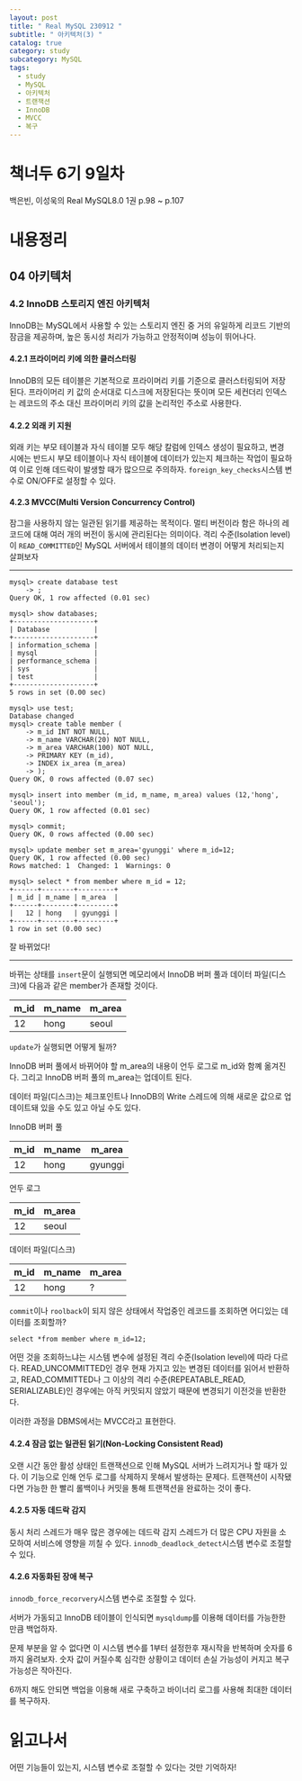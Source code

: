 ```yaml
---
layout: post
title: " Real MySQL 230912 "
subtitle: " 아키텍처(3) "
catalog: true
category: study
subcategory: MySQL
tags:
  - study
  - MySQL
  - 아키텍처
  - 트랜잭션
  - InnoDB
  - MVCC
  - 복구
---
```


# 책너두 6기 9일차

백은빈, 이성욱의 Real MySQL8.0 1권 p.98 ~ p.107

# 내용정리

## 04 아키텍처

### 4.2 InnoDB 스토리지 엔진 아키텍처

InnoDB는 MySQL에서 사용할 수 있는 스토리지 엔진 중 거의 유일하게 리코드 기반의 잠금을 제공하며, 높은 동시성 처리가 가능하고 안정적이며 성능이 뛰어나다.

#### 4.2.1 프라이머리 키에 의한 클러스터링

InnoDB의 모든 테이블은 기본적으로 프라이머리 키를 기준으로 클러스터링되어 저장된다. 프라이머리 키 값의 순서대로 디스크에 저장된다는 뜻이며 모든 세컨더리 인덱스는 레코드의 주소 대신 프라이머리 키의 값을 논리적인 주소로 사용한다.

#### 4.2.2 외래 키 지원

외래 키는 부모 테이블과 자식 테이블 모두 해당 칼럼에 인덱스 생성이 필요하고, 변경 시에는 반드시 부모 테이블이나 자식 테이블에 데이터가 있는지 체크하는 작업이 필요하여 이로 인해 데드락이 발생할 때가 많으므로 주의하자. `foreign_key_checks`시스템 변수로 ON/OFF로 설정할 수 있다.

#### 4.2.3 MVCC(Multi Version Concurrency Control)

잠그을 사용하지 않는 일관된 읽기를 제공하는 목적이다. 멀티 버전이라 함은 하나의 레코드에 대해 여러 개의 버전이 동시에 관리된다는 의미이다. 격리 수준(Isolation level)이 `READ_COMMITTED`인 MySQL 서버에서 테이블의 데이터 변경이 어떻게 처리되는지 살펴보자

---

```mysql
mysql> create database test
    -> ;
Query OK, 1 row affected (0.01 sec)

mysql> show databases;
+--------------------+
| Database           |
+--------------------+
| information_schema |
| mysql              |
| performance_schema |
| sys                |
| test               |
+--------------------+
5 rows in set (0.00 sec)

mysql> use test;
Database changed
mysql> create table member (
    -> m_id INT NOT NULL,
    -> m_name VARCHAR(20) NOT NULL,
    -> m_area VARCHAR(100) NOT NULL,
    -> PRIMARY KEY (m_id),
    -> INDEX ix_area (m_area)
    -> );
Query OK, 0 rows affected (0.07 sec)

mysql> insert into member (m_id, m_name, m_area) values (12,'hong', 'seoul');
Query OK, 1 row affected (0.01 sec)

mysql> commit;
Query OK, 0 rows affected (0.00 sec)

mysql> update member set m_area='gyunggi' where m_id=12;
Query OK, 1 row affected (0.00 sec)
Rows matched: 1  Changed: 1  Warnings: 0

mysql> select * from member where m_id = 12;
+------+--------+---------+
| m_id | m_name | m_area  |
+------+--------+---------+
|   12 | hong   | gyunggi |
+------+--------+---------+
1 row in set (0.00 sec)
```



잘 바뀌었다!

---

바뀌는 상태를 `insert`문이 실행되면 메모리에서 InnoDB 버퍼 풀과 데이터 파일(디스크)에 다음과 같은 member가 존재할 것이다.

| m_id | m_name | m_area |
| ---- | ------ | ------ |
| 12   | hong   | seoul  |

`update`가 실행되면 어떻게 될까?

InnoDB 버퍼 풀에서 바뀌어야 할 m_area의 내용이 언두 로그로 m_id와 함꼐 옮겨진다. 그리고 InnoDB 버퍼 풀의 m_area는 업데이트 된다. 

데이터 파일(디스크)는 체크포인트나 InnoDB의 Write 스레드에 의해 새로운 값으로 업데이트돼 있을 수도 있고 아닐 수도 있다.

InnoDB 버퍼 풀

| m_id | m_name | m_area  |
| ---- | ------ | ------- |
| 12   | hong   | gyunggi |

언두 로그

| m_id | m_area |
| ---- | ------ |
| 12   | seoul  |

데이터 파일(디스크)

| m_id | m_name | m_area |
| ---- | ------ | ------ |
| 12   | hong   | ?      |



`commit`이나 `roolback`이 되지 않은 상태에서 작업중인 레코드를 조회하면 어디있는 데이터를 조회할까?

`select *from member where m_id=12;`

어떤 것을 조회하느냐는 시스템 변수에 설정된 격리 수준(Isolation level)에 따라 다르다. READ_UNCOMMITTED인 경우 현재 가지고 있는 변경된 데이터를 읽어서 반환하고, READ_COMMITTED나 그 이상의 격리 수준(REPEATABLE_READ, SERIALIZABLE)인 경우에는 아직 커밋되지 않았기 때문에 변경되기 이전것을 반환한다.

이러한 과정을 DBMS에서는 MVCC라고 표현한다.

#### 4.2.4 잠금 없는 일관된 읽기(Non-Locking Consistent Read)

오랜 시간 동안 활성 상태인 트랜잭션으로 인해 MySQL 서버가 느려지거나 할 때가 있다. 이 기능으로 인해 언두 로그를 삭제하지 못해서 발생하는 문제다. 트랜잭션이 시작됐다면 가능한 한 빨리 롤백이나 커밋을 통해 트랜잭션을 완료하는 것이 좋다.

#### 4.2.5 자동 데드락 감지

동시 처리 스레드가 매우 많은 경우에는 데드락 감지 스레드가 더 많은 CPU 자원을 소모하여 서비스에 영향을 끼칠 수 있다. `innodb_deadlock_detect`시스템 변수로 조절할 수 있다.

#### 4.2.6 자동화된 장애 복구

`innodb_force_recorvery`시스템 변수로 조절할 수 있다.

서버가 가동되고 InnoDB 테이블이 인식되면 `mysqldump`를 이용해 데이터를 가능한한 만큼 백업하자.

문제 부분을 알 수 없다면 이 시스템 변수를 1부터 설정한후 재시작을 반복하며 숫자를 6까지 올려보자. 숫자 값이 커질수록 심각한 상황이고 데이터 손실 가능성이 커지고 복구 가능성은 작아진다.

6까지 해도 안되면 백업을 이용해 새로 구축하고 바이너리 로그를 사용해 최대한 데이터를 복구하자.

# 읽고나서

어떤 기능들이 있는지, 시스템 변수로 조절할 수 있다는 것만 기억하자!